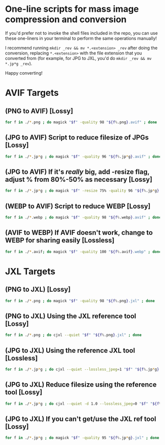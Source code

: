 # One-line scripts for mass image compression and conversion

If you'd prefer not to invoke the shell files included in the repo, you can use these one-liners in your terminal to perform the same operations manually!

I recommend running `mkdir _rev && mv *.<extension> _rev` after doing the conversion, replacing `*.<extension>` with the file extension that you converted from (for example, for JPG to JXL, you'd do `mkdir _rev && mv *.jp*g _rev`).

Happy converting!

# AVIF Targets

## (PNG to AVIF) [Lossy]
```bash
for f in ./*.png ; do magick "$f" -quality 98 "${f%.png}.avif" ; done
```

## (JPG to AVIF) Script to reduce filesize of JPGs [Lossy]
```bash
for f in ./*.jp*g ; do magick "$f" -quality 96 "${f%.jp*g}.avif" ; done
```

## (JPG to AVIF) If it's *really* big, add -resize flag, adjust % from 80%-50% as necessary [Lossy]
```bash
for f in ./*.jp*g ; do magick "$f" -resize 75% -quality 96 "${f%.jp*g}.avif" ; done
```

## (WEBP to AVIF) Script to reduce WEBP [Lossy]
```bash
for f in ./*.webp ; do magick "$f" -quality 98 "${f%.webp}.avif" ; done
```

## (AVIF to WEBP) If AVIF doesn't work, change to WEBP for sharing easily [Lossless]
```bash
for f in ./*.avif; do magick "$f" -quality 100 "${f%.avif}.webp" ; done
```

# JXL Targets

## (PNG to JXL) [Lossy]
```bash
for f in ./*.png ; do magick "$f" -quality 98 "${f%.png}.jxl" ; done
```

## (PNG to JXL) Using the JXL reference tool [Lossy]
```bash
for f in ./*.png ; do cjxl --quiet "$f" "${f%.png}.jxl" ; done
```

## (JPG to JXL) Using the reference JXL tool [Lossless]
```bash
for f in ./*.jp*g ; do cjxl --quiet --lossless_jpeg=1 "$f" "${f%.jp*g}.jxl" ; done
```

## (JPG to JXL) Reduce filesize using the reference tool [Lossy]
```bash
for f in ./*.jp*g ; do cjxl --quiet -d 1.0 --lossless_jpeg=0 "$f" "${f%.jp*g}.jxl" ; done
```

## (JPG to JXL) If you can't get/use the JXL ref tool [Lossy]
```bash
for f in ./*.jp*g ; do magick "$f" -quality 95 "${f%.jp*g}.jxl" ; done
```


